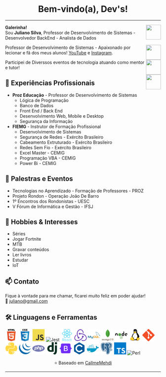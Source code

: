 <h1 align="center">Bem-vindo(a), Dev's!</h1>
<hr />

<a href="https://https://github.com/JulianoSilva05" target="_blank">
  <img align="right" src="https://cdn.iconscout.com/icon/free/png-256/github-108-438008.png" width="48px" height="48px">
</a>

<p align="left">
  <b>Galerinha!</b> <br/>
  Sou <b>Juliano Silva</b>, Professor de Desenvolvimento de Sistemas - Desenvolvedor BackEnd - Analista de Dados 
</p>

<a href="https://www.instagram.com/julianoqm" target="_blank">
  <img align="right" src="https://cdn.icon-icons.com/icons2/1211/PNG/512/1491579602-yumminkysocialmedia36_83067.png" width="48px" height="48px">
</a>

<p align="left">
  Professor de Desenvolvimento de Sistemas - Apaixonado por lecionar e fã dos meus alunos!  <a href="https://www.youtube.com/@Julianoqm">YouTube</a> e <a href="https://www.instagram.com/julianoqm">Instagram</a>.
</p>

<a href="https://www.youtube.com/@Julianoqm" target="_blank">
  <img align="right" src="https://i.ibb.co/kSWhXVq/youtube.png" width="48px" height="48px">
</a>

<p align="left">
  Participei de Diverssos eventos de tecnologia atuando como mentor e tutor!
</p>

<a href="https://www.linkedin.com/in/julianogti/" target="_blank">
  <img align="right" src="https://i.ibb.co/Kx2GSrT/linkedin.png" width="48px" height="48px">
</a>

<h2>🚀 Experiências Profissionais</h2>
<ul>
  <li><b>Proz Educação</b> - Professor de Desenvolvimento de Sistemas 
    <ul>
      <li>Lógica de Programação </li>
      <li>Banco de Dados</li>
      <li>Front End / Back End</li>
      <li>Desenvolvimento Web, Mobile e Desktop</li>
      <li>Segurança da Informação </li>
    </ul>
  </li>
  <li><b>FIEMG</b> - Instrutor de Formação Profissional
    <ul>
      <li>Desenvolvimento de Sistemas</li>
      <li>Segurança de Redes - Exército Brasileiro</li>
      <li>Cabeamento Extruturado - Exército Brasileiro</li>
      <li>Redes Sem Fio - Exército Brasileiro</li>
      <li>Excel Master - CEMIG</li>
      <li>Programação VBA - CEMIG</li>
      <li>Power Bi - CEMIG</li>
    </ul>
  </li>
</ul>

<h2>🎤 Palestras e Eventos</h2>
<ul>
  <li>Tecnologias no Aprendizado - Formação de Professores - PROZ</li>
  <li>Projeto Rondon - Operação João De Barro</li>
  <li>1º Encontros dos Rondonistas - UESC</li>
  <li>V Fórum de Informática e Gestão - IFSJ</li>
</ul>

<h2>👾 Hobbies & Interesses</h2>
<ul>
  <li>Séries</li>
  <li>Jogar Fortnite</li>
  <li>MTB</li>
  <li>Gravar conteúdos</li>
  <li>Ler livros</li>
  <li>Estudar</li>
  <li>IoT</li>
</ul>

<h2>📫 Contato</h2>
<p>
  Fique à vontade para me chamar, ficarei muito feliz em poder ajudar!<br/>
  📧 <a href="mailto:juliano@gmail.com">juliano@gmail.com</a>
</p>


<h2>🛠️ Linguagens e Ferramentas</h2>
<p align="left">
  <img src="https://raw.githubusercontent.com/devicons/devicon/master/icons/html5/html5-original-wordmark.svg" alt="HTML5" width="40" height="40"/>
  <img src="https://raw.githubusercontent.com/devicons/devicon/master/icons/css3/css3-original-wordmark.svg" alt="CSS3" width="40" height="40"/>
  <img src="https://raw.githubusercontent.com/devicons/devicon/master/icons/javascript/javascript-original.svg" alt="JavaScript" width="40" height="40"/>
  <img src="https://www.learnstorybook.com/intro-to-storybook/logo-jest.png" alt="Jest" width="40" height="40"/>
  <img src="https://raw.githubusercontent.com/devicons/devicon/master/icons/react/react-original-wordmark.svg" alt="React" width="40" height="40"/>
  <img src="https://raw.githubusercontent.com/devicons/devicon/master/icons/redux/redux-original.svg" alt="Redux" width="40" height="40"/>
  <img src="https://raw.githubusercontent.com/devicons/devicon/master/icons/mysql/mysql-original-wordmark.svg" alt="MySQL" width="40" height="40"/>
  <img src="https://raw.githubusercontent.com/devicons/devicon/master/icons/mongodb/mongodb-original-wordmark.svg" alt="MongoDB" width="40" height="40"/>
  <img src="https://raw.githubusercontent.com/devicons/devicon/master/icons/nodejs/nodejs-original-wordmark.svg" alt="Node.js" width="40" height="40"/>
  <img src="https://raw.githubusercontent.com/devicons/devicon/master/icons/linux/linux-original.svg" alt="Linux" width="40" height="40"/>
  <img src="https://raw.githubusercontent.com/devicons/devicon/master/icons/git/git-original.svg" alt="Git" width="40" height="40"/>
  <img src="https://raw.githubusercontent.com/devicons/devicon/master/icons/python/python-plain.svg" alt="Python" width="40" height="40"/>
  <img src="https://raw.githubusercontent.com/devicons/devicon/master/icons/jquery/jquery-plain.svg" alt="JQuery" width="40" height="40"/>
  <img src="https://raw.githubusercontent.com/devicons/devicon/master/icons/php/php-plain.svg" alt="PHP" width="40" height="40"/>
  <img src="https://raw.githubusercontent.com/devicons/devicon/master/icons/django/django-plain.svg" alt="Django" width="40" height="40"/>
  <img src="https://raw.githubusercontent.com/devicons/devicon/master/icons/bootstrap/bootstrap-plain.svg" alt="Bootstrap" width="40" height="40"/>
  <img src="https://raw.githubusercontent.com/devicons/devicon/master/icons/c/c-plain.svg" alt="C" width="40" height="40"/>
  <img src="https://raw.githubusercontent.com/devicons/devicon/master/icons/docker/docker-plain.svg" alt="Docker" width="40" height="40"/>
  <img src="https://raw.githubusercontent.com/devicons/devicon/master/icons/postgresql/postgresql-plain.svg" alt="PostgreSQL" width="40" height="40"/>
  <img src="https://raw.githubusercontent.com/devicons/devicon/master/icons/typescript/typescript-plain.svg" alt="TypeScript" width="40" height="40"/>
  <img src="https://github.com/dnmfarrell/Perl-Icons/blob/master/Icons/Perl_Onion_Color.svg" alt="Perl" width="40" height="40"/>
</p>


<p align="center">
  ⭐️ Baseado em <a href="https://github.com/CallmeMehdi">CallmeMehdi</a>
</p>

---
